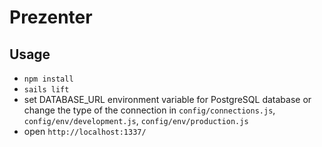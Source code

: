 # Prezenter

## Usage

- `npm install`
- `sails lift`
- set DATABASE_URL environment variable for PostgreSQL database or change the type of the connection in `config/connections.js`, `config/env/development.js`, `config/env/production.js`
- open `http://localhost:1337/`
